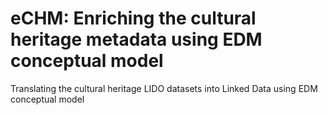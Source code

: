 # eCHM: Enriching the cultural heritage metadata using EDM conceptual model
Translating the cultural heritage LIDO datasets into Linked Data using EDM conceptual model
